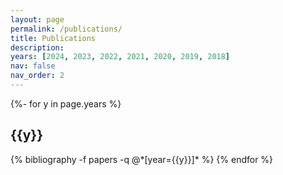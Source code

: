```yaml
---
layout: page
permalink: /publications/
title: Publications
description: 
years: [2024, 2023, 2022, 2021, 2020, 2019, 2018]
nav: false
nav_order: 2
---
```

<!-- _pages/publications.md -->
<div class="publications">

{%- for y in page.years %}
  <h2 class="year">{{y}}</h2>
  {% bibliography -f papers -q @*[year={{y}}]* %}
{% endfor %}

</div>
